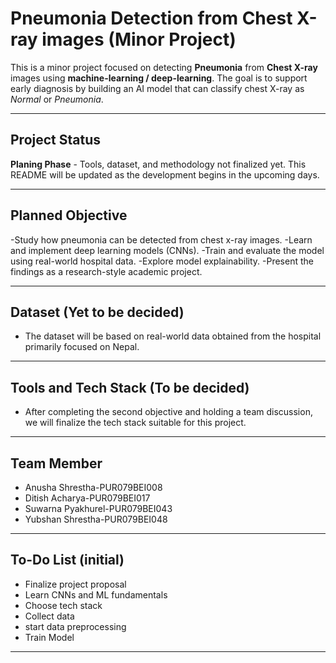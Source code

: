# Pneumonia Detection from Chest X-ray images (Minor Project)


This is a minor project focused on detecting **Pneumonia** from **Chest X-ray** images using **machine-learning / deep-learning**. The goal is to support early diagnosis by building an AI model that can classify chest X-ray as *Normal* or *Pneumonia*.

---

## Project Status

**Planing Phase** - Tools, dataset, and methodology not finalized yet.
This README will be updated as the development begins in the upcoming days.


---

## Planned Objective

-Study how pneumonia can be detected from chest x-ray images.
-Learn and implement deep learning models (CNNs).
-Train and evaluate the model using real-world hospital data.
-Explore model explainability.
-Present the findings as a research-style academic project.


---

## Dataset (Yet to be decided)

- The dataset will be based on real-world data obtained from the hospital primarily focused on Nepal.


---

## Tools and Tech Stack (To be decided)

- After completing the second objective and holding a team discussion, we will finalize the tech stack suitable for this project.

---

## Team Member 

- Anusha Shrestha-PUR079BEI008
- Ditish Acharya-PUR079BEI017
- Suwarna Pyakhurel-PUR079BEI043
- Yubshan Shrestha-PUR079BEI048

---

## To-Do List (initial)

- Finalize project proposal
- Learn CNNs and ML fundamentals
- Choose tech stack
- Collect data
- start data preprocessing
- Train Model

---